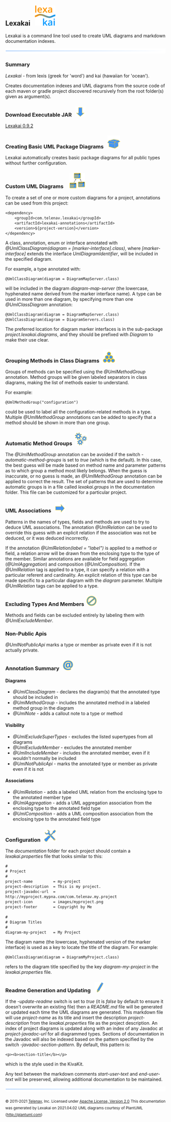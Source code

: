 ## Lexakai &nbsp; ![](images/lexakai-64.png)

Lexakai is a command line tool used to create UML diagrams and markdown documentation indexes.

![](images/horizontal-line.png)

### Summary <a name = "summary"></a>

*Lexakai* - from lexis (greek for 'word') and kai (hawaiian for 'ocean').

Creates documentation indexes and UML diagrams from the source code of each maven or gradle
project discovered recursively from the root folder(s) given as argument(s).

### Download Executable JAR <a name = "download"></a>&nbsp; ![](images/down-arrow-32.png)

[Lexakai 0.9.2](tools/building/lexakai-0.9.2.jar)

### Creating Basic UML Package Diagrams <a name = "creating-basic-uml-package-diagrams"></a>&nbsp; ![](images/box-40.png)

Lexakai automatically creates basic package diagrams for all public types without further configuration.

### Custom UML Diagrams <a name = "custom-uml-diagrams"></a>&nbsp; &nbsp; ![](images/diagram-48.png)

To create a set of one or more custom diagrams for a project, annotations can be used from this project:

    <dependency>
        <groupId>com.telenav.lexakai</groupId>
        <artifactId>lexakai-annotations</artifactId>
        <version>${project-version}</version>
    </dependency>

A class, annotation, enum or interface annotated with *@UmlClassDiagram(diagram = [marker-interface].class)*,
where *[marker-interface]* extends the interface *UmlDiagramIdentifier*, will be included in the specified diagram.

For example, a type annotated with:

    @UmlClassDiagram(diagram = DiagramMapServer.class)

will be included in the diagram *diagram-map-server* (the lowercase, hyphenated name derived from
the marker interface name). A type can be used in more than one diagram, by specifying more than one
*@UmlClassDiagram* annotation:

    @UmlClassDiagram(diagram = DiagramMapServer.class)
    @UmlClassDiagram(diagram = DiagramServers.class)

The preferred location for diagram marker interfaces is in the sub-package *project.lexakai.diagrams*,
and they should be prefixed with *Diagram* to make their use clear.

### Grouping Methods in Class Diagrams <a name = "grouping-methods-in-class-diagrams"></a>&nbsp; ![](images/set-40.png)

Groups of methods can be specified using the *@UmlMethodGroup* annotation. Method groups will
be given labeled separators in class diagrams, making the list of methods easier to understand.

For example:

    @UmlMethodGroup("configuration")

could be used to label all the configuration-related methods in a type. Multiple *@UmlMethodGroup*
annotations can be added to specify that a method should be shown in more than one group.

### Automatic Method Groups <a name = "automatic-method-groups"></a>&nbsp;![](images/gears-40.png)

The *@UmlMethodGroup* annotation can be avoided if the switch *-automatic-method-groups* is set to *true*
(which is the default).  In this case, the best guess will be made based on method name and parameter
patterns as to which group a method most likely belongs. When the guess is inaccurate, or no guess is made,
an *@UmlMethodGroup* annotation can be applied to correct the result. The set of patterns that are used to
determine automatic groups is in a file called *lexakai.groups* in the documentation folder. This file can be
customized for a particular project.

### UML Associations <a name = "uml-associations"></a>&nbsp; ![](images/right-arrow-32.png)

Patterns in the names of types, fields and methods are used to try to deduce UML associations.
The annotation *@UmlRelation* can be used to override this guess with an explicit relation if the association
was not be deduced, or it was deduced incorrectly.

If the annotation *@UmlRelation(label = \"*label*\")* is applied to a method or field, a relation arrow will
be drawn from the enclosing type to the type of the member. Similar annotations are available for field
aggregation (*@UmlAggregation*) and composition (*@UmlComposition*). If the *@UmlRelation* tag is applied to a
type, it can specify a relation with a particular referent and cardinality. An explicit relation of this type
can be made specific to a particular diagram with the *diagram* parameter. Multiple *@UmlRelation* tags can
be applied to a type.

### Excluding Types And Members <a name = "excluding-types-and-members"></a>&nbsp;![](images/no-32.png)

Methods and fields can be excluded entirely by labeling them with *@UmlExcludeMember*.

### Non-Public Apis <a name = "non-public-apis"></a>

*@UmlNotPublicApi* marks a type or member as private even if it is not actually private.

### Annotation Summary <a name = "annotation-summary"></a>&nbsp; ![](images/annotation-32.png)

#### Diagrams

* *@UmlClassDiagram* - declares the diagram(s) that the annotated type should be included in  
* *@UmlMethodGroup* - includes the annotated method in a labeled method group in the diagram
* *@UmlNote* - adds a callout note to a type or method

#### Visibility

* *@UmlExcludeSuperTypes* - excludes the listed supertypes from all diagrams
* *@UmlExcludeMember* - excludes the annotated member
* *@UmlIncludeMember* - includes the annotated member, even if it wouldn't normally be included
* *@UmlNotPublicApi* - marks the annotated type or member as private even if it is not

#### Associations

* *@UmlRelation* - adds a labeled UML relation from the enclosing type to the annotated member type
* *@UmlAggregation* - adds a UML aggregation association from the enclosing type to the annotated field type
* *@UmlComposition* - adds a UML composition association from the enclosing type to the annotated field type

### Configuration <a name = "configuration"></a>&nbsp; ![](images/tools-40.png)

The *documentation* folder for each project should contain a *lexakai.properties* file that looks similar to this:

    #
    # Project
    #
    project-name         = my-project
    project-description  = This is my project.
    project-javadoc-url  = http://myproject.mypna.com/com.telenav.my.project
    project-icon         = images/myproject.png
    project-footer       = Copyright by Me

    #
    # Diagram Titles
    #
    diagram-my-project   = My Project

The diagram name (the lowercase, hyphenated version of the marker interface) is used as a key to locate
the title of the diagram. For example:

    @UmlClassDiagram(diagram = DiagramMyProject.class)

refers to the diagram title specified by the key *diagram-my-project* in the *lexakai.properties* file.

### Readme Generation and Updating <a name = "readme-generation-and-updating"></a>&nbsp; ![](images/pencil-32.png)

If the *-update-readme* switch is set to *true* (it is *false* by default to ensure it doesn't overwrite an
existing file) then a *README.md* file will be generated or updated each time the UML diagrams are generated.
This markdown file will use *project-name* as its title and insert the description *project-description*
from the *lexakai.properties* file as the project description. An index of project diagrams is updated along with
an index of any Javadoc at *project-javadoc-url* for all diagrammed types. Sections of documentation in the
Javadoc will also be indexed based on the pattern specified by the switch *-javadoc-section-pattern*.
By default, this pattern is:

    <p><b>section-title</b></p>

which is the style used in the KivaKit.

Any text between the markdown comments *start-user-text* and *end-user-text* will be preserved,
allowing additional documentation to be maintained.

![](images/horizontal-line.png)

<sub>© 2011-2021 [Telenav](http://telenav.com), Inc. Licensed under [Apache License, Version 2.0](../LICENSE)</sub>
<sub>This documentation was generated by Lexakai on 2021.04.02</sub>
<sub>UML diagrams courtesy of PlantUML (http://plantuml.com)</sub>

